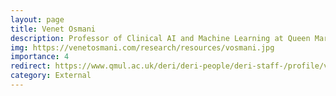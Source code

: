 ```yaml
---
layout: page
title: Venet Osmani
description: Professor of Clinical AI and Machine Learning at Queen Mary University of London
img: https://venetosmani.com/research/resources/vosmani.jpg
importance: 4
redirect: https://www.qmul.ac.uk/deri/deri-people/deri-staff-/profile/venet-osmani.html
category: External
---
```

